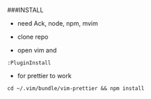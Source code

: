 ###INSTALL
- need Ack, node, npm, mvim

- clone repo
- open vim and
```vim
:PluginInstall
```

- for prettier to work

```shell
cd ~/.vim/bundle/vim-prettier && npm install
```
